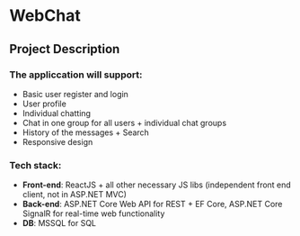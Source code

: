 # WebChat
<h2>Project Description</h2>

<h3>The appliccation will support:</h3>

- Basic user register and login
- User profile
- Individual chatting
- Chat in one group for all users +  individual chat groups
- History of the messages + Search
- Responsive design

<h3>Tech stack:</h3>

- **Front-end**: ReactJS + all other necessary JS libs (independent front end client, not in ASP.NET MVC)
- **Back-end**: ASP.NET Core Web API  for REST + EF Core, ASP.NET Core SignalR for real-time web functionality
- **DB**: MSSQL for SQL
